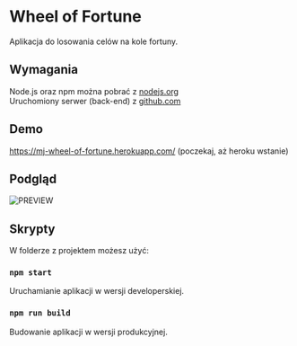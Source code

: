 # Wheel of Fortune
Aplikacja do losowania celów na kole fortuny.

## Wymagania
Node.js oraz npm można pobrać z [nodejs.org](https://nodejs.org)  
Uruchomiony serwer (back-end) z [github.com](https://github.com/mateuszjanczak/wheel-of-fortune-service)

## Demo
https://mj-wheel-of-fortune.herokuapp.com/ (poczekaj, aż heroku wstanie)

## Podgląd
![PREVIEW](./docs/preview.gif)

## Skrypty

W folderze z projektem możesz użyć:

### `npm start`

Uruchamianie aplikacji w wersji developerskiej.<br />

### `npm run build`

Budowanie aplikacji w wersji produkcyjnej.<br />
